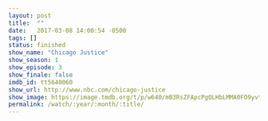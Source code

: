 ```yaml
---
layout: post
title:  ""
date:   2017-03-08 14:00:54 -0500
tags: []
status: finished
show_name: "Chicago Justice"
show_season: 1
show_episode: 3
show_finale: false
imdb_id: tt5640060
show_url: http://www.nbc.com/chicago-justice
show_image: https://image.tmdb.org/t/p/w640/mB3RsZFApcPgQLHbLMMA0FO9yvt.jpg
permalink: /watch/:year/:month/:title/
---
```

